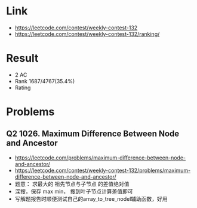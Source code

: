 # Link
- https://leetcode.com/contest/weekly-contest-132
- https://leetcode.com/contest/weekly-contest-132/ranking/

# Result
- 2 AC
- Rank 1687/4767(35.4%)
- Rating

# Problems
## Q2 1026. Maximum Difference Between Node and Ancestor
- https://leetcode.com/problems/maximum-difference-between-node-and-ancestor/
- https://leetcode.com/contest/weekly-contest-132/problems/maximum-difference-between-node-and-ancestor/
- 题意： 求最大的 祖先节点与子节点 的差值绝对值
- 深搜，保存 max min， 搜到叶子节点计算差值即可
- 写解题报告时顺便测试自己的array_to_tree_nodel辅助函数，好用
